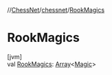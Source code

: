 //[ChessNet](../../index.md)/[chessnet](index.md)/[RookMagics](-rook-magics.md)

# RookMagics

[jvm]\
val [RookMagics](-rook-magics.md): [Array](https://kotlinlang.org/api/latest/jvm/stdlib/kotlin/-array/index.html)&lt;[Magic](-magic/index.md)&gt;
